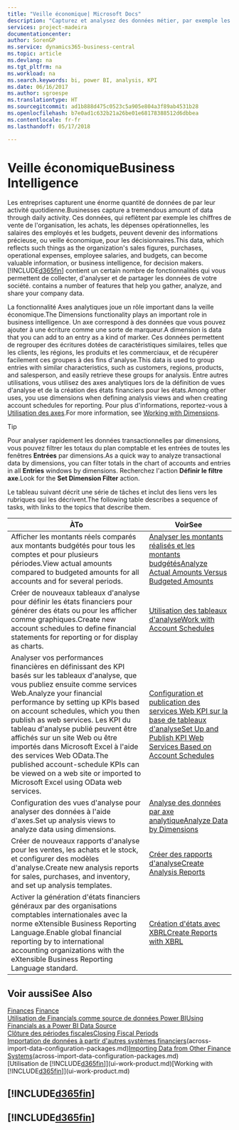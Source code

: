 ```yaml
---
title: "Veille économique| Microsoft Docs"
description: "Capturez et analysez des données métier, par exemple les chiffres de vente de l'organisation, les achats, les dépenses opérationnelles, les salaires des employés et les budgets, peuvent être des informations précieuses, pour la veille économique ou pour les décisionnaires."
services: project-madeira
documentationcenter: 
author: SorenGP
ms.service: dynamics365-business-central
ms.topic: article
ms.devlang: na
ms.tgt_pltfrm: na
ms.workload: na
ms.search.keywords: bi, power BI, analysis, KPI
ms.date: 06/16/2017
ms.author: sgroespe
ms.translationtype: HT
ms.sourcegitcommit: ad1b888d475c0523c5a905e804a3f89ab4531b28
ms.openlocfilehash: b7e0ad1c632b21a26be01e68178388512d6dbbea
ms.contentlocale: fr-fr
ms.lasthandoff: 05/17/2018

---
```

# <a name="business-intelligence"></a><span data-ttu-id="d5fa3-103">Veille économique</span><span class="sxs-lookup"><span data-stu-id="d5fa3-103">Business Intelligence</span></span>
<span data-ttu-id="d5fa3-104">Les entreprises capturent une énorme quantité de données de par leur activité quotidienne.</span><span class="sxs-lookup"><span data-stu-id="d5fa3-104">Businesses capture a tremendous amount of data through daily activity.</span></span> <span data-ttu-id="d5fa3-105">Ces données, qui reflètent par exemple les chiffres de vente de l'organisation, les achats, les dépenses opérationnelles, les salaires des employés et les budgets, peuvent devenir des informations précieuse, ou veille économique, pour les décisionnaires.</span><span class="sxs-lookup"><span data-stu-id="d5fa3-105">This data, which reflects such things as the organization's sales figures, purchases, operational expenses, employee salaries, and budgets, can become valuable information, or business intelligence, for decision makers.</span></span> [!INCLUDE[d365fin](includes/d365fin_md.md)]<span data-ttu-id="d5fa3-106"> contient un certain nombre de fonctionnalités qui vous permettent de collecter, d'analyser et de partager les données de votre société.</span><span class="sxs-lookup"><span data-stu-id="d5fa3-106"> contains a number of features that help you gather, analyze, and share your company data.</span></span>

<span data-ttu-id="d5fa3-107">La fonctionnalité Axes analytiques joue un rôle important dans la veille économique.</span><span class="sxs-lookup"><span data-stu-id="d5fa3-107">The Dimensions functionality plays an important role in business intelligence.</span></span> <span data-ttu-id="d5fa3-108">Un axe correspond à des données que vous pouvez ajouter à une écriture comme une sorte de marqueur.</span><span class="sxs-lookup"><span data-stu-id="d5fa3-108">A dimension is data that you can add to an entry as a kind of marker.</span></span> <span data-ttu-id="d5fa3-109">Ces données permettent de regrouper des écritures dotées de caractéristiques similaires, telles que les clients, les régions, les produits et les commerciaux, et de récupérer facilement ces groupes à des fins d'analyse.</span><span class="sxs-lookup"><span data-stu-id="d5fa3-109">This data is used to group entries with similar characteristics, such as customers, regions, products, and salesperson, and easily retrieve these groups for analysis.</span></span> <span data-ttu-id="d5fa3-110">Entre autres utilisations, vous utilisez des axes analytiques lors de la définition de vues d'analyse et de la création des états financiers pour les états.</span><span class="sxs-lookup"><span data-stu-id="d5fa3-110">Among other uses, you use dimensions  when defining analysis views and when creating account schedules for reporting.</span></span> <span data-ttu-id="d5fa3-111">Pour plus d'informations, reportez-vous à [Utilisation des axes](finance-dimensions.md).</span><span class="sxs-lookup"><span data-stu-id="d5fa3-111">For more information, see [Working with Dimensions](finance-dimensions.md).</span></span>

> [!TIP]
> <span data-ttu-id="d5fa3-112">Pour analyser rapidement les données transactionnelles par dimensions, vous pouvez filtrer les totaux du plan comptable et les entrées de toutes les fenêtres **Entrées** par dimensions.</span><span class="sxs-lookup"><span data-stu-id="d5fa3-112">As a quick way to analyze transactional data by dimensions, you can filter totals in the chart of accounts and entries in all **Entries** windows by dimensions.</span></span> <span data-ttu-id="d5fa3-113">Recherchez l'action **Définir le filtre axe**.</span><span class="sxs-lookup"><span data-stu-id="d5fa3-113">Look for the **Set Dimension Filter** action.</span></span>  

<span data-ttu-id="d5fa3-114">Le tableau suivant décrit une série de tâches et inclut des liens vers les rubriques qui les décrivent.</span><span class="sxs-lookup"><span data-stu-id="d5fa3-114">The following table describes a sequence of tasks, with links to the topics that describe them.</span></span>  

| <span data-ttu-id="d5fa3-115">À</span><span class="sxs-lookup"><span data-stu-id="d5fa3-115">To</span></span> | <span data-ttu-id="d5fa3-116">Voir</span><span class="sxs-lookup"><span data-stu-id="d5fa3-116">See</span></span> |
| --- | --- |
|<span data-ttu-id="d5fa3-117">Afficher les montants réels comparés aux montants budgétés pour tous les comptes et pour plusieurs périodes.</span><span class="sxs-lookup"><span data-stu-id="d5fa3-117">View actual amounts compared to budgeted amounts for all accounts and for several periods.</span></span>|[<span data-ttu-id="d5fa3-118">Analyser les montants réalisés et les montants budgétés</span><span class="sxs-lookup"><span data-stu-id="d5fa3-118">Analyze Actual Amounts Versus Budgeted Amounts</span></span>](bi-how-analyze-actual-versus-budget.md)|
|<span data-ttu-id="d5fa3-119">Créer de nouveaux tableaux d'analyse pour définir les états financiers pour générer des états ou pour les afficher comme graphiques.</span><span class="sxs-lookup"><span data-stu-id="d5fa3-119">Create new account schedules to define financial statements for reporting or for display as charts.</span></span>|[<span data-ttu-id="d5fa3-120">Utilisation des tableaux d'analyse</span><span class="sxs-lookup"><span data-stu-id="d5fa3-120">Work with Account Schedules</span></span>](bi-how-work-account-schedule.md)|
|<span data-ttu-id="d5fa3-121">Analyser vos performances financières en définissant des KPI basés sur les tableaux d'analyse, que vous publiez ensuite comme services Web.</span><span class="sxs-lookup"><span data-stu-id="d5fa3-121">Analyze your financial performance by setting up KPIs based on account schedules, which you then publish as web services.</span></span> <span data-ttu-id="d5fa3-122">Les KPI du tableau d'analyse publié peuvent être affichés sur un site Web ou être importés dans Microsoft Excel à l'aide des services Web OData.</span><span class="sxs-lookup"><span data-stu-id="d5fa3-122">The published account-schedule KPIs can be viewed on a web site or imported to Microsoft Excel using OData web services.</span></span>|[<span data-ttu-id="d5fa3-123">Configuration et publication des services Web KPI sur la base de tableaux d'analyse</span><span class="sxs-lookup"><span data-stu-id="d5fa3-123">Set Up and Publish KPI Web Services Based on Account Schedules</span></span>](bi-how-to-set-up-and-publish-kpi-web-services-based-on-account-schedules.md)|
|<span data-ttu-id="d5fa3-124">Configuration des vues d'analyse pour analyser des données à l'aide d'axes.</span><span class="sxs-lookup"><span data-stu-id="d5fa3-124">Set up analysis views to analyze data using dimensions.</span></span>|[<span data-ttu-id="d5fa3-125">Analyse des données par axe analytique</span><span class="sxs-lookup"><span data-stu-id="d5fa3-125">Analyze Data by Dimensions</span></span>](bi-how-analyze-data-dimension.md)|
|<span data-ttu-id="d5fa3-126">Créer de nouveaux rapports d'analyse pour les ventes, les achats et le stock, et configurer des modèles d'analyse.</span><span class="sxs-lookup"><span data-stu-id="d5fa3-126">Create new analysis reports for sales, purchases, and inventory, and set up analysis templates.</span></span>|[<span data-ttu-id="d5fa3-127">Créer des rapports d'analyse</span><span class="sxs-lookup"><span data-stu-id="d5fa3-127">Create Analysis Reports</span></span>](bi-how-create-analysis-views-reports.md)|
|<span data-ttu-id="d5fa3-128">Activer la génération d'états financiers généraux par des organisations comptables internationales avec la norme eXtensible Business Reporting Language.</span><span class="sxs-lookup"><span data-stu-id="d5fa3-128">Enable global financial reporting by to international accounting organizations with the eXtensible Business Reporting Language standard.</span></span>|[<span data-ttu-id="d5fa3-129">Création d'états avec XBRL</span><span class="sxs-lookup"><span data-stu-id="d5fa3-129">Create Reports with XBRL</span></span>](bi-create-reports-with-xbrl.md)|

## <a name="see-also"></a><span data-ttu-id="d5fa3-130">Voir aussi</span><span class="sxs-lookup"><span data-stu-id="d5fa3-130">See Also</span></span>
<span data-ttu-id="d5fa3-131">[Finances](finance.md)  </span><span class="sxs-lookup"><span data-stu-id="d5fa3-131">[Finance](finance.md)  </span></span>  
[<span data-ttu-id="d5fa3-132">Utilisation de Financials comme source de données Power BI</span><span class="sxs-lookup"><span data-stu-id="d5fa3-132">Using Financials as a Power BI Data Source</span></span>](across-how-use-financials-data-source-powerbi.md)  
[<span data-ttu-id="d5fa3-133">Clôture des périodes fiscales</span><span class="sxs-lookup"><span data-stu-id="d5fa3-133">Closing Fiscal Periods</span></span>](year-close-years-periods.md)  
<span data-ttu-id="d5fa3-134">[Importation de données à partir d'autres systèmes financiers](across-import-data-configuration-packages.md)(across-import-data-configuration-packages.md)</span><span class="sxs-lookup"><span data-stu-id="d5fa3-134">[Importing Data from Other Finance Systems](across-import-data-configuration-packages.md)(across-import-data-configuration-packages.md)</span></span>  
<span data-ttu-id="d5fa3-135">[Utilisation de [!INCLUDE[d365fin](includes/d365fin_md.md)]](ui-work-product.md)</span><span class="sxs-lookup"><span data-stu-id="d5fa3-135">[Working with [!INCLUDE[d365fin](includes/d365fin_md.md)]](ui-work-product.md)</span></span>

## [!INCLUDE[d365fin](includes/free_trial_md.md)]  
## [!INCLUDE[d365fin](includes/training_link_md.md)]

